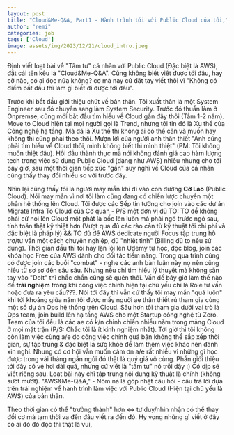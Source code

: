 ```yaml
---
layout: post
title: "Cloud&Me-Q&A, Part1 - Hành trình tới với Public Cloud của tôi,"
author: "remi"
categories: job
tags: ['Cloud']
image: assets/img/2023/12/21/cloud_intro.jpeg
---
```


Định viết loạt bài về "Tâm tư" cá nhân với Public Cloud (Đặc biệt là AWS), đặt cái tên kêu là "Cloud&Me-Q&A". Cũng không biết viết được tới đâu, hay cỡ nào, có ai đọc nữa không? cơ mà nay cứ đặt tay viết thôi vì "Không có điểm bắt đầu thì làm gì biết đi được tới đâu".

Trước khi bắt đầu giới thiệu chút về bản thân. Tôi xuất thân là một System Engineer sau đó chuyển sang làm System Security. Trước đó thuần làm ở Onpremse, cũng mới bắt đầu tìm hiểu về Cloud gần đây thôi (Tầm 1-2 năm). Move to Cloud hiện tại mọi người gọi là Trend, nhưng tôi tin đó là Xu thế của Công nghệ hạ tầng. Mà đã là Xu thế thì không ai có thể cản và muốn hay không thì cũng phải theo thôi. Mượn lời của người anh thân thiết "Anh cũng phải tìm hiểu về Cloud thôi, mình không biết thì mình thiệt" (PM: Tôi không muốn thiệt đâu). Hồi đầu thành thực mà nói không đánh giá cao hàm lượng tech trong việc sử dụng Public Cloud (dạng như AWS) nhiều nhưng cho tới bây giờ, sau một thời gian tiếp xúc "gần" suy nghĩ về Cloud của cá nhân cũng thấy thay đổi nhiều so với trước đây.

Nhìn lại cũng thấy tôi là người may mắn khi đi vào con đường **Cờ Lao** (Public Cloud). Nói may mắn vì nơi tôi làm cũng đang có chiến lược chuyển một phần hệ thống lên Cloud. Tôi được các Sếp tin tưởng cho join vào các dự án Migrate Infra To Cloud của Cơ quan - P/S một đơn vị đủ TO: TO để không phải cứ nói lên Cloud một phát là bốc lên luôn mà phải ngó trước ngó sau, tính toán thật kỹ thiệt hơn (Vượt qua đủ các rào cản từ kỹ thuật tới chi phí và đặc biệt là pháp lý) && TO đủ để AWS dedicate người Focus tập trung hỗ trợ/tư vấn một cách chuyên nghiệp, đủ "nhiệt tình" (Billing đủ to nếu sử dụng). Thời gian đầu thì tôi hay lặn lội lên Udemy tự học, đọc blog, join các khóa học Free của AWS dành cho đối tác tiềm năng. Trong quá trình cũng có được join các buổi "combat" - nghe các anh bàn luận này nọ nên cũng hiểu từ sơ sơ đến sâu sâu. Nhưng nếu chỉ tìm hiểu lý thuyết mà không sắn tay vào "DoIt" thì chắc chắn cũng sẽ quên thôi. Vấn đề bây giờ làm thế nào để **trải nghiệm** trong khi công việc chính hiện tại chủ yếu chỉ là Role tư vấn hoặc đưa ra yêu cầu???. Nói tới đây thì vẫn cứ thấy tôi may mắn "quá luôn" khi tới khoảng giữa năm tôi được mấy người ae thân thiết rủ tham gia cùng một số dự án Ops hệ thống trên Cloud. Sâu hơn tôi tham gia dưới vai trò là Ops team, join build lên hạ tầng AWS cho một Startup công nghệ từ Zero. Team của tôi đều là các ae có k/n chinh chiến nhiều năm trong mảng Cloud ở mọi mặt trận (P/S: Chắc tôi là ít kinh nghiệm nhất). Tới giờ thì tôi không còn làm việc cùng a/e do công việc chính quá bận không thể sắp xếp thời gian, sự tập trung & đặc biệt là sức khỏe để làm thêm việc khác nên đành xin nghỉ. Nhưng có cơ hội vẫn muốn cảm ơn a/e rất nhiều vì những gì học được trong vài tháng ngắn ngủi đó thật là quý giá vô cùng. Phần giới thiệu tới đây có vẻ hơi dài quá, nhưng cứ viết là "tâm tư" nó trỗi dậy :) Có dịp sẽ viết riêng sau. Loạt bài này chỉ tập trung nội dung kỹ thuật là chính (không sướt mướt). "AWS&Me-Q&A," - Nôm na là góp nhặt câu hỏi - câu trả lời dựa trên trải nghiệm về hành trình làm việc với Public Cloud (Hiện tại chủ yếu là AWS) của bản thân.

Theo thời gian có thể "trưởng thành" hơn <=> tư duy/nhìn nhận có thể thay đổi cơ mà tạm thời va đến đâu viết ra đến đó. Hy vọng những gì viết ở đây có ai đó đó đọc thì thật là vui,





